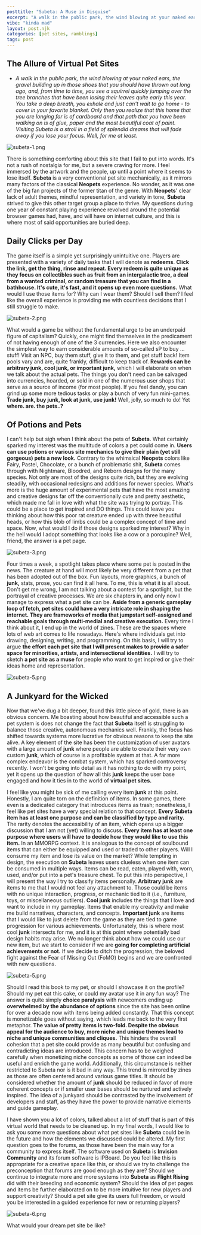 ```yaml
---
posttitle: "Subeta: A Muse in Disguise"
excerpt: "A walk in the public park, the wind blowing at your naked ears, the gravel building up in those shoes that you should have thrown out long ago, and, from time to time, you see a squirrel quickly jumping over the tree branches that have been losing their leaves quite early this year. You take a deep breath, you exhale and just can't wait to go home - to cover in your favorite blanket. Only then you realize that this home that you are longing for is of cardboard and that path that you have been walking on is of glue, paper and the most beautiful coat of paint. Visiting Subeta is a stroll in a field of splendid dreams that will fade away if you lose your focus. Well, for me at least."
vibe: "kinda mad"
layout: post.njk
categories: [pet sites, ramblings]
tags: post
---
```

## The Allure of Virtual Pet Sites

* *A walk in the public park, the wind blowing at your naked ears, the gravel building up in those shoes that you should have thrown out long ago, and, from time to time, you see a squirrel quickly jumping over the tree branches that have been losing their leaves quite early this year. You take a deep breath, you exhale and just can't wait to go home - to cover in your favorite blanket. Only then you realize that this home that you are longing for is of cardboard and that path that you have been walking on is of glue, paper and the most beautiful coat of paint. Visiting Subeta is a stroll in a field of splendid dreams that will fade away if you lose your focus. Well, for me at least.*

![subeta-1.png](/images/posts/subeta-1.png)

There is something comforting about this site that I fail to put into words. It's not a rush of nostalgia for me, but a severe craving for more. I feel immersed by the artwork and the people, up until a point where it seems to lose itself. **Subeta** is a very conventional pet site mechanically, as it mirrors many factors of the classical **Neopets** experience. No wonder, as it was one of the big fan projects of the former titan of the genre. With **Neopets**' clear lack of adult themes, mindful representation, and variety in tone, **Subeta** strived to give this other target group a place to thrive. My questions during one year of constant playing experience revolved around the potential browser games had, have, and will have on internet culture, and this is where most of said opportunities are buried deep.

## Daily Clicks per Day

The game itself is a simple yet surprisingly unintuitive one. Players are presented with a variety of daily tasks that I will denote as **redeems**. **Click the link, get the thing, rinse and repeat. Every redeem is quite unique as they focus on collectibles such as fruit from an intergalactic tree, a deal from a wanted criminal, or random treasure that you can find in a bathhouse. It's cute, it's fast, and it opens up even more questions.** What would I use those items for? Why can I wear them? Should I sell them? I feel like the overall experience is providing me with countless decisions that I still struggle to make.

![subeta-2.png](/images/posts/subeta-2.png)

What would a game be without the fundamental urge to be an underpaid figure of capitalism? Quickly, one might find themselves in the predicament of not having enough of one of the 3 currencies. Here we also encounter the simplest way to earn considerable amounts of so-called sP to buy ... stuff! Visit an NPC, buy them stuff, give it to them, and get stuff back! Item pools vary and are, quite frankly, difficult to keep track of. **Rewards can be arbitrary junk, cool junk, or important junk,** which I will elaborate on when we talk about the actual pets. The things you don't need can be salvaged into currencies, hoarded, or sold in one of the numerous user shops that serve as a source of income (for most people). If you feel dandy, you can grind up some more tedious tasks or play a bunch of very fun mini-games. **Trade junk, buy junk, look at junk, use junk!** Well, jolly, so much to do! Yet **where. are. the pets..?**

## Of Potions and Pets

I can't help but sigh when I think about the pets of **Subeta**. What certainly sparked my interest was the multitude of colors a pet could come in. **Users can use potions or various site mechanics to give their plain (yet still gorgeous) pets a new look.** Contrary to the whimsical **Neopets** colors like Fairy, Pastel, Chocolate, or a bunch of problematic shit, **Subeta** comes through with Nightmare, Bloodred, and Reborn designs for the many species. Not only are most of the designs quite rich, but they are evolving steadily, with occasional redesigns and additions for newer species. What's more is the huge amount of experimental pets that have the most amazing and creative designs far off the conventionally cute and pretty aesthetic, which made me fall in love with what the site was trying to portray. This could be a place to get inspired and DO things. This could leave you thinking about how this poor rat creature ended up with three beautiful heads, or how this blob of limbs could be a complex concept of time and space. Now, what would I do if those designs sparked my interest? Why in the hell would I adopt something that looks like a cow or a porcupine? Well, friend, the answer is a pet page.

![subeta-3.png](/images/posts/subeta-3.png)

Four times a week, a spotlight takes place where some pet is posted in the news. The creature at hand will most likely be very different from a pet that has been adopted out of the box. Fun layouts, more graphics, a bunch of **junk,** stats, prose, you can find it all here. To me, this is what it is all about. Don't get me wrong, I am not talking about a contest for a spotlight, but the portrayal of creative processes. We are six chapters in, and only now I manage to express what a pet site can be. **Aside from a generic gameplay loop of fetch, pet sites could have a very intricate role in shaping the internet. They are frameworks of media that jumpstart self-assigned and reachable goals through multi-medial and creative execution.** Every time I think about it, I end up in the world of zines. These are the spaces where lots of web art comes to life nowadays. Here's where individuals get into drawing, designing, writing, and programming. On this basis, I will try to argue **the effort each pet site that I will present makes to provide a safer space for minorities, artists, and intersectional identities.** I will try to sketch **a pet site as a muse** for people who want to get inspired or give their ideas home and representation.

![subeta-5.png](/images/posts/subeta-5.png)

## A Junkyard for the Wicked

Now that we've dug a bit deeper, found this little piece of gold, there is an obvious concern. Me boasting about how beautiful and accessible such a pet system is does not change the fact that **Subeta** itself is struggling to balance those creative, autonomous mechanics well. Frankly, the focus has shifted towards systems more lucrative for obvious reasons to keep the site alive. A key element of the site has been the customization of user avatars with a large amount of **junk** where people are able to create their very own custom **junk**, which of course is a profitable system at that. A far more complex endeavor is the combat system, which has sparked controversy recently. I won't be going into detail as it has nothing to do with my point, yet it opens up the question of how all this **junk** keeps the user base engaged and how it ties in to the world of **virtual pet sites.**

I feel like you might be sick of me calling every item **junk** at this point. Honestly, I am quite torn on the definition of items. In some games, there even is a dedicated category that introduces items as trash; nonetheless, I feel like pet sites have a very special relation to that concept. **Every Subeta item has at least one purpose and can be classified by type and rarity.** The rarity denotes the accessibility of an item, which opens up a bigger discussion that I am not (yet) willing to discuss. **Every item has at least one purpose where users will have to decide how they would like to use this item.** In an MMORPG context. It is analogous to the concept of soulbound items that can either be equipped and used or traded to other players. Will I consume my item and lose its value on the market? While tempting in design, the execution on **Subeta** leaves users clueless when one item can be consumed in multiple ways. Items can be read, eaten, played with, worn, used, and/or put into a pet's treasure chest. To put this into perspective, I will present the way I try to classify items personally. **Arbitrary junk** are items to me that I would not feel any attachment to. Those could be items with no unique interaction, progress, or mechanic tied to it (i.e., furniture, toys, or miscellaneous outliers). **Cool junk** includes the things that I love and want to include in my gameplay. Items that enable my creativity and make me build narratives, characters, and concepts. **Important junk** are items that I would like to just delete from the game as they are tied to game progression for various achievements. Unfortunately, this is where most cool **junk** intersects for me, and it is at this point where potentially bad design habits may arise. We no longer think about how we could use our new item, but we start to consider if we are **going for completing artificial achievements or not.** If we decide to ditch the progression, the beloved fight against the Fear of Missing Out (FoMO) begins and we are confronted with new questions.

![subeta-5.png](/images/posts/subeta-5.png)

Should I read this book to my pet, or should I showcase it on the profile? Should my pet eat this cake, or could my avatar use it in any fun way? The answer is quite simply **choice paralysis** with newcomers ending up **overwhelmed by the abundance of options** since the site has been online for over a decade now with items being added constantly. That this concept is monetizable goes without saying, which leads me back to the very first metaphor. **The value of pretty items is two-fold. Despite the obvious appeal for the audience to buy, more niche and unique themes lead to niche and unique communities and cliques.** This hinders the overall cohesion that a pet site could provide as many beautiful but confusing and contradicting ideas are introduced. This concern has to be weighed carefully when monetizing niche concepts as some of those can indeed be useful and enrich the game world. Additionally, this circumstance is neither restricted to Subeta nor is it bad in any way. This trend is mirrored by zines as those are often centered around various game titles. It should be considered whether the amount of **junk** should be reduced in favor of more coherent concepts or if smaller user bases should be nurtured and actively inspired. The idea of a junkyard should be contrasted by the involvement of developers and staff, as they have the power to provide narrative elements and guide gameplay.

I have shown you a lot of colors, talked about a lot of stuff that is part of this virtual world that needs to be cleaned up. In my final words, I would like to ask you some more questions about what pet sites like **Subeta** could be in the future and how the elements we discussed could be altered. My first question goes to the forums, as those have been the main way for a community to express itself. The software used on **Subeta** is **Invision Community** and its forum software is IPBoard. Do you feel like this is appropriate for a creative space like this, or should we try to challenge the preconception that forums are good enough as they are? Should we continue to integrate more and more systems into **Subeta** as **Flight Rising** did with their breeding and economic system? Should the idea of pet pages and items be further elaborated on to be more intuitive for new players and support creativity? Should a pet site give its users full freedom, or would you be interested in a guided experience for new or returning players?

![subeta-6.png](/images/posts/subeta-6.png)

What would your dream pet site be like?